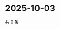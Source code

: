 # 2025-10-03

共 0 条

<!-- BEGIN ZHIHUVIDEO -->
<!-- 最后更新时间 Fri Oct 03 2025 11:23:09 GMT+0800 (China Standard Time) -->

<!-- END ZHIHUVIDEO -->
